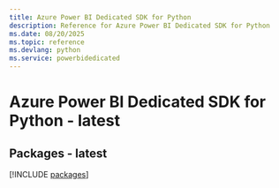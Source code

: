 ```yaml
---
title: Azure Power BI Dedicated SDK for Python
description: Reference for Azure Power BI Dedicated SDK for Python
ms.date: 08/20/2025
ms.topic: reference
ms.devlang: python
ms.service: powerbidedicated
---
```

# Azure Power BI Dedicated SDK for Python - latest
## Packages - latest
[!INCLUDE [packages](power-bi-dedicated-index.md)]